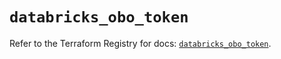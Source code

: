 # `databricks_obo_token`

Refer to the Terraform Registry for docs: [`databricks_obo_token`](https://registry.terraform.io/providers/databricks/databricks/1.75.0/docs/resources/obo_token).
